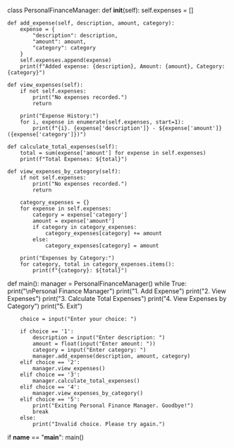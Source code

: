 class PersonalFinanceManager:
    def __init__(self):
        self.expenses = []

    def add_expense(self, description, amount, category):
        expense = {
            "description": description,
            "amount": amount,
            "category": category
        }
        self.expenses.append(expense)
        print(f"Added expense: {description}, Amount: {amount}, Category: {category}")

    def view_expenses(self):
        if not self.expenses:
            print("No expenses recorded.")
            return

        print("Expense History:")
        for i, expense in enumerate(self.expenses, start=1):
            print(f"{i}. {expense['description']} - ${expense['amount']} ({expense['category']})")

    def calculate_total_expenses(self):
        total = sum(expense['amount'] for expense in self.expenses)
        print(f"Total Expenses: ${total}")

    def view_expenses_by_category(self):
        if not self.expenses:
            print("No expenses recorded.")
            return

        category_expenses = {}
        for expense in self.expenses:
            category = expense['category']
            amount = expense['amount']
            if category in category_expenses:
                category_expenses[category] += amount
            else:
                category_expenses[category] = amount

        print("Expenses by Category:")
        for category, total in category_expenses.items():
            print(f"{category}: ${total}")

def main():
    manager = PersonalFinanceManager()
    while True:
        print("\nPersonal Finance Manager")
        print("1. Add Expense")
        print("2. View Expenses")
        print("3. Calculate Total Expenses")
        print("4. View Expenses by Category")
        print("5. Exit")

        choice = input("Enter your choice: ")

        if choice == '1':
            description = input("Enter description: ")
            amount = float(input("Enter amount: "))
            category = input("Enter category: ")
            manager.add_expense(description, amount, category)
        elif choice == '2':
            manager.view_expenses()
        elif choice == '3':
            manager.calculate_total_expenses()
        elif choice == '4':
            manager.view_expenses_by_category()
        elif choice == '5':
            print("Exiting Personal Finance Manager. Goodbye!")
            break
        else:
            print("Invalid choice. Please try again.")

if __name__ == "__main__":
    main()

